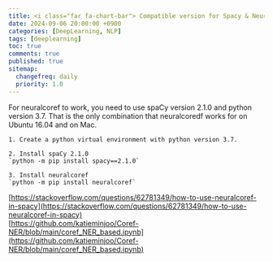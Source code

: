 ```yaml
---
title: <i class="far fa-chart-bar"> Compatible version for Spacy & Neuralcoref </i>
date: 2024-09-06 20:00:00 +0900
categories: [DeepLearning, NLP]
tags: [deeplearning]
toc: true
comments: true
published: true
sitemap:
  changefreq: daily
  priority: 1.0
---
```


For neuralcoref to work, you need to use spaCy version 2.1.0 and python version 3.7.
That is the only combination that neuralcoredf works for on Ubuntu 16.04 and on Mac.
```
1. Create a python virtual environment with python version 3.7.

2. Install spaCy 2.1.0  
`python -m pip install spacy==2.1.0`

3. Install neuralcoref  
`python -m pip install neuralcoref`
```

[https://stackoverflow.com/questions/62781349/how-to-use-neuralcoref-in-spacy](https://stackoverflow.com/questions/62781349/how-to-use-neuralcoref-in-spacy)   
[https://github.com/katieminjoo/Coref-NER/blob/main/coref_NER_based.ipynb](https://github.com/katieminjoo/Coref-NER/blob/main/coref_NER_based.ipynb)

